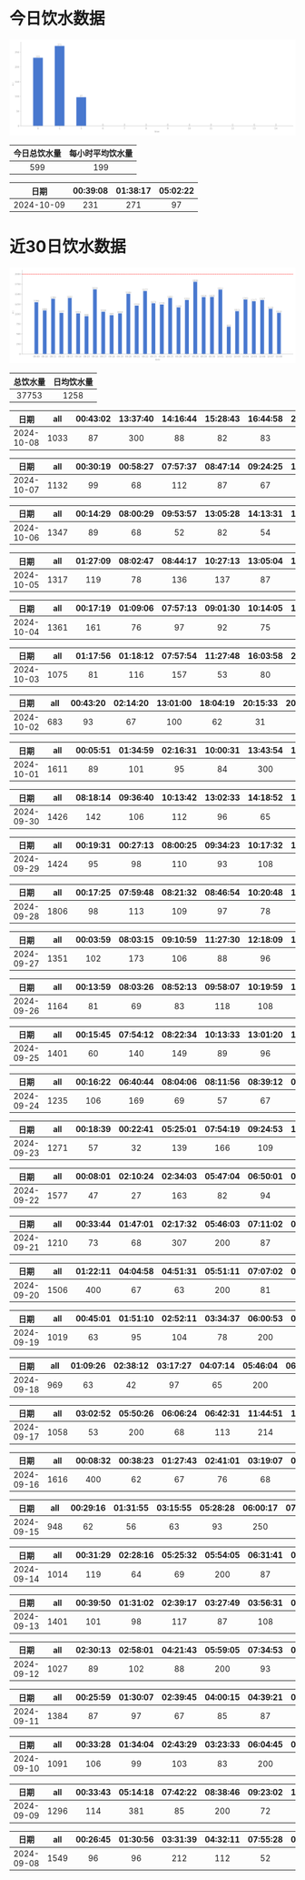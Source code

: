 # 今日饮水数据

<div align=center>
<img src="today.png" style="zoom: 100%;" />

| 今日总饮水量 | 每小时平均饮水量 |
| :----: | :----: |
| 599 | 199 |
</div>

| 日期 | 00:39:08 | 01:38:17 | 05:02:22 |
| :----: | :----: | :----: | :----: |
| 2024-10-09 | 231 | 271 | 97 |

# 近30日饮水数据

<div align=center>
<img src="30.png"style="zoom: 100%;" />

| 总饮水量 | 日均饮水量 |
| :----: | :----: |
| 37753 | 1258 |
</div>

| 日期 | all | 00:43:02 | 13:37:40 | 14:16:44 | 15:28:43 | 16:44:58 | 20:24:38 | 22:43:28 |
| :----: | :----: | :----: | :----: | :----: | :----: | :----: | :----: | :----: |
| 2024-10-08 | 1033 | 87 | 300 | 88 | 82 | 83 | 93 | 300 |

| 日期 | all | 00:30:19 | 00:58:27 | 07:57:37 | 08:47:14 | 09:24:25 | 14:14:44 | 14:39:36 | 15:02:00 | 16:59:43 | 17:30:41 | 18:41:13 | 21:58:58 | 23:42:46 |
| :----: | :----: | :----: | :----: | :----: | :----: | :----: | :----: | :----: | :----: | :----: | :----: | :----: | :----: | :----: |
| 2024-10-07 | 1132 | 99 | 68 | 112 | 87 | 67 | 101 | 63 | 108 | 93 | 88 | 82 | 102 | 62 |

| 日期 | all | 00:14:29 | 08:00:29 | 09:53:57 | 13:05:28 | 14:13:31 | 14:42:10 | 15:29:05 | 16:01:44 | 18:14:45 | 19:39:54 | 21:06:34 | 21:33:54 | 23:17:27 |
| :----: | :----: | :----: | :----: | :----: | :----: | :----: | :----: | :----: | :----: | :----: | :----: | :----: | :----: | :----: |
| 2024-10-06 | 1347 | 89 | 68 | 52 | 82 | 54 | 137 | 111 | 102 | 90 | 72 | 300 | 89 | 101 |

| 日期 | all | 01:27:09 | 08:02:47 | 08:44:17 | 10:27:13 | 13:05:04 | 14:16:55 | 15:52:28 | 17:01:10 | 17:29:05 | 17:54:48 | 18:48:16 | 19:21:50 | 22:07:50 | 22:49:31 |
| :----: | :----: | :----: | :----: | :----: | :----: | :----: | :----: | :----: | :----: | :----: | :----: | :----: | :----: | :----: | :----: |
| 2024-10-05 | 1317 | 119 | 78 | 136 | 137 | 87 | 96 | 18 | 68 | 135 | 87 | 102 | 83 | 85 | 86 |

| 日期 | all | 00:17:19 | 01:09:06 | 07:57:13 | 09:01:30 | 10:14:05 | 11:35:47 | 13:03:36 | 14:47:22 | 14:59:19 | 15:59:57 | 17:31:06 | 19:48:49 | 22:07:31 | 23:23:09 |
| :----: | :----: | :----: | :----: | :----: | :----: | :----: | :----: | :----: | :----: | :----: | :----: | :----: | :----: | :----: | :----: |
| 2024-10-04 | 1361 | 161 | 76 | 97 | 92 | 75 | 67 | 77 | 63 | 78 | 102 | 114 | 109 | 110 | 140 |

| 日期 | all | 01:17:56 | 01:18:12 | 07:57:54 | 11:27:48 | 16:03:58 | 20:51:31 | 21:29:54 | 21:59:21 | 23:09:41 |
| :----: | :----: | :----: | :----: | :----: | :----: | :----: | :----: | :----: | :----: | :----: |
| 2024-10-03 | 1075 | 81 | 116 | 157 | 53 | 80 | 300 | 121 | 68 | 99 |

| 日期 | all | 00:43:20 | 02:14:20 | 13:01:00 | 18:04:19 | 20:15:33 | 20:21:35 | 22:59:29 |
| :----: | :----: | :----: | :----: | :----: | :----: | :----: | :----: | :----: |
| 2024-10-02 | 683 | 93 | 67 | 100 | 62 | 31 | 30 | 300 |

| 日期 | all | 00:05:51 | 01:34:59 | 02:16:31 | 10:00:31 | 13:43:54 | 14:57:33 | 16:15:19 | 16:44:42 | 17:29:34 | 17:54:07 | 18:28:20 | 22:04:51 | 22:34:22 | 23:25:54 |
| :----: | :----: | :----: | :----: | :----: | :----: | :----: | :----: | :----: | :----: | :----: | :----: | :----: | :----: | :----: | :----: |
| 2024-10-01 | 1611 | 89 | 101 | 95 | 84 | 300 | 36 | 104 | 119 | 94 | 87 | 76 | 300 | 40 | 86 |

| 日期 | all | 08:18:14 | 09:36:40 | 10:13:42 | 13:02:33 | 14:18:52 | 15:00:42 | 15:52:28 | 16:58:17 | 17:37:13 | 19:25:18 | 20:11:32 | 21:39:20 | 23:15:38 |
| :----: | :----: | :----: | :----: | :----: | :----: | :----: | :----: | :----: | :----: | :----: | :----: | :----: | :----: | :----: |
| 2024-09-30 | 1426 | 142 | 106 | 112 | 96 | 65 | 102 | 87 | 73 | 96 | 85 | 67 | 300 | 95 |

| 日期 | all | 00:19:31 | 00:27:13 | 08:00:25 | 09:34:23 | 10:17:32 | 13:01:57 | 15:12:23 | 16:07:28 | 17:34:07 | 18:13:23 | 19:45:44 | 20:20:54 | 22:33:25 | 23:56:33 |
| :----: | :----: | :----: | :----: | :----: | :----: | :----: | :----: | :----: | :----: | :----: | :----: | :----: | :----: | :----: | :----: |
| 2024-09-29 | 1424 | 95 | 98 | 110 | 93 | 108 | 71 | 105 | 100 | 78 | 163 | 97 | 92 | 109 | 105 |

| 日期 | all | 00:17:25 | 07:59:48 | 08:21:32 | 08:46:54 | 10:20:48 | 10:55:24 | 13:03:02 | 14:02:17 | 16:36:18 | 17:31:26 | 18:47:39 | 18:59:09 | 19:05:43 | 19:37:07 | 19:59:39 | 21:34:15 | 22:29:59 |
| :----: | :----: | :----: | :----: | :----: | :----: | :----: | :----: | :----: | :----: | :----: | :----: | :----: | :----: | :----: | :----: | :----: | :----: | :----: |
| 2024-09-28 | 1806 | 98 | 113 | 109 | 97 | 78 | 97 | 64 | 92 | 95 | 102 | 98 | 74 | 117 | 82 | 101 | 300 | 89 |

| 日期 | all | 00:03:59 | 08:03:15 | 09:10:59 | 11:27:30 | 12:18:09 | 13:02:27 | 13:38:48 | 14:38:31 | 16:11:46 | 18:44:15 | 20:20:58 | 21:38:42 | 22:09:07 |
| :----: | :----: | :----: | :----: | :----: | :----: | :----: | :----: | :----: | :----: | :----: | :----: | :----: | :----: | :----: |
| 2024-09-27 | 1351 | 102 | 173 | 106 | 88 | 96 | 99 | 96 | 74 | 119 | 89 | 98 | 114 | 97 |

| 日期 | all | 00:13:59 | 08:03:26 | 08:52:13 | 09:58:07 | 10:19:59 | 13:02:19 | 13:34:20 | 15:11:48 | 17:00:45 | 17:31:59 | 20:11:21 | 21:33:57 | 21:56:19 |
| :----: | :----: | :----: | :----: | :----: | :----: | :----: | :----: | :----: | :----: | :----: | :----: | :----: | :----: | :----: |
| 2024-09-26 | 1164 | 81 | 69 | 83 | 118 | 108 | 78 | 63 | 34 | 118 | 95 | 106 | 101 | 110 |

| 日期 | all | 00:15:45 | 07:54:12 | 08:22:34 | 10:13:33 | 13:01:20 | 14:00:22 | 14:21:00 | 14:45:54 | 15:12:12 | 15:48:47 | 16:22:20 | 16:57:05 | 18:28:45 | 20:32:47 | 22:06:23 |
| :----: | :----: | :----: | :----: | :----: | :----: | :----: | :----: | :----: | :----: | :----: | :----: | :----: | :----: | :----: | :----: | :----: |
| 2024-09-25 | 1401 | 60 | 140 | 149 | 89 | 96 | 117 | 137 | 106 | 72 | 69 | 71 | 46 | 78 | 83 | 88 |

| 日期 | all | 00:16:22 | 06:40:44 | 08:04:06 | 08:11:56 | 08:39:12 | 09:57:28 | 12:39:54 | 13:09:31 | 14:03:44 | 15:18:41 | 18:00:31 | 21:44:17 | 22:14:25 |
| :----: | :----: | :----: | :----: | :----: | :----: | :----: | :----: | :----: | :----: | :----: | :----: | :----: | :----: | :----: |
| 2024-09-24 | 1235 | 106 | 169 | 69 | 57 | 67 | 101 | 114 | 102 | 63 | 104 | 83 | 98 | 102 |

| 日期 | all | 00:18:39 | 00:22:41 | 05:25:01 | 07:54:19 | 09:24:53 | 11:03:19 | 13:03:33 | 14:03:29 | 15:37:52 | 17:07:48 | 17:55:05 | 18:27:37 | 20:20:17 | 23:07:31 |
| :----: | :----: | :----: | :----: | :----: | :----: | :----: | :----: | :----: | :----: | :----: | :----: | :----: | :----: | :----: | :----: |
| 2024-09-23 | 1271 | 57 | 32 | 139 | 166 | 109 | 88 | 89 | 133 | 101 | 69 | 33 | 110 | 70 | 75 |

| 日期 | all | 00:08:01 | 02:10:24 | 02:34:03 | 05:47:04 | 06:50:01 | 07:23:57 | 08:39:38 | 14:58:40 | 17:13:42 | 17:48:00 | 20:40:31 | 21:28:46 | 22:50:08 |
| :----: | :----: | :----: | :----: | :----: | :----: | :----: | :----: | :----: | :----: | :----: | :----: | :----: | :----: | :----: |
| 2024-09-22 | 1577 | 47 | 27 | 163 | 82 | 94 | 73 | 250 | 84 | 79 | 250 | 200 | 118 | 110 |

| 日期 | all | 00:33:44 | 01:47:01 | 02:17:32 | 05:46:03 | 07:11:02 | 07:54:22 | 08:28:28 | 13:33:05 | 16:22:16 | 18:47:09 | 22:06:59 | 22:56:10 |
| :----: | :----: | :----: | :----: | :----: | :----: | :----: | :----: | :----: | :----: | :----: | :----: | :----: | :----: |
| 2024-09-21 | 1210 | 73 | 68 | 307 | 200 | 87 | 62 | 78 | 63 | 80 | 62 | 87 | 43 |

| 日期 | all | 01:22:11 | 04:04:58 | 04:51:31 | 05:51:11 | 07:07:02 | 07:53:36 | 09:28:23 | 14:40:19 | 18:59:46 | 20:43:35 | 23:42:02 |
| :----: | :----: | :----: | :----: | :----: | :----: | :----: | :----: | :----: | :----: | :----: | :----: | :----: |
| 2024-09-20 | 1506 | 400 | 67 | 63 | 200 | 81 | 57 | 49 | 62 | 61 | 66 | 400 |

| 日期 | all | 00:45:01 | 01:51:10 | 02:52:11 | 03:34:37 | 06:00:53 | 07:21:00 | 07:48:05 | 09:13:25 | 15:13:47 | 18:02:05 | 18:54:21 | 20:37:47 |
| :----: | :----: | :----: | :----: | :----: | :----: | :----: | :----: | :----: | :----: | :----: | :----: | :----: | :----: |
| 2024-09-19 | 1019 | 63 | 95 | 104 | 78 | 200 | 66 | 61 | 72 | 59 | 101 | 41 | 79 |

| 日期 | all | 01:09:26 | 02:38:12 | 03:17:27 | 04:07:14 | 05:46:04 | 06:45:36 | 08:50:55 | 14:17:35 | 17:07:10 | 18:02:27 | 19:32:25 | 21:36:53 | 22:44:01 |
| :----: | :----: | :----: | :----: | :----: | :----: | :----: | :----: | :----: | :----: | :----: | :----: | :----: | :----: | :----: |
| 2024-09-18 | 969 | 63 | 42 | 97 | 65 | 200 | 74 | 34 | 115 | 43 | 53 | 77 | 62 | 44 |

| 日期 | all | 03:02:52 | 05:50:26 | 06:06:24 | 06:42:31 | 11:44:51 | 19:45:19 | 20:32:01 | 21:36:50 | 22:57:29 |
| :----: | :----: | :----: | :----: | :----: | :----: | :----: | :----: | :----: | :----: | :----: |
| 2024-09-17 | 1058 | 53 | 200 | 68 | 113 | 214 | 46 | 250 | 48 | 66 |

| 日期 | all | 00:08:32 | 00:38:23 | 01:27:43 | 02:41:01 | 03:19:07 | 03:30:45 | 04:30:22 | 04:43:40 | 06:30:28 | 07:41:46 | 08:10:34 | 08:36:51 | 17:50:40 | 18:46:41 | 21:27:41 | 23:12:02 |
| :----: | :----: | :----: | :----: | :----: | :----: | :----: | :----: | :----: | :----: | :----: | :----: | :----: | :----: | :----: | :----: | :----: | :----: |
| 2024-09-16 | 1616 | 400 | 62 | 67 | 76 | 68 | 88 | 78 | 107 | 68 | 72 | 86 | 200 | 83 | 72 | 41 | 48 |

| 日期 | all | 00:29:16 | 01:31:55 | 03:15:55 | 05:28:28 | 06:00:17 | 07:24:13 | 09:23:10 | 19:25:27 |
| :----: | :----: | :----: | :----: | :----: | :----: | :----: | :----: | :----: | :----: |
| 2024-09-15 | 948 | 62 | 56 | 63 | 93 | 250 | 257 | 63 | 104 |

| 日期 | all | 00:31:29 | 02:28:16 | 05:25:32 | 05:54:05 | 06:31:41 | 07:43:39 | 08:42:56 | 18:55:20 | 19:42:43 | 22:32:25 |
| :----: | :----: | :----: | :----: | :----: | :----: | :----: | :----: | :----: | :----: | :----: | :----: |
| 2024-09-14 | 1014 | 119 | 64 | 69 | 200 | 87 | 126 | 71 | 89 | 86 | 103 |

| 日期 | all | 00:39:50 | 01:31:02 | 02:39:17 | 03:27:49 | 03:56:31 | 04:22:39 | 05:32:18 | 06:32:15 | 07:45:15 | 09:01:48 | 17:16:13 | 20:21:53 | 20:47:11 | 22:31:32 |
| :----: | :----: | :----: | :----: | :----: | :----: | :----: | :----: | :----: | :----: | :----: | :----: | :----: | :----: | :----: | :----: |
| 2024-09-13 | 1401 | 101 | 98 | 117 | 87 | 108 | 53 | 60 | 200 | 110 | 95 | 111 | 62 | 101 | 98 |

| 日期 | all | 02:30:13 | 02:58:01 | 04:21:43 | 05:59:05 | 07:34:53 | 08:38:54 | 17:14:28 | 19:44:23 | 21:45:35 | 22:48:20 |
| :----: | :----: | :----: | :----: | :----: | :----: | :----: | :----: | :----: | :----: | :----: | :----: |
| 2024-09-12 | 1027 | 89 | 102 | 88 | 200 | 93 | 79 | 67 | 100 | 113 | 96 |

| 日期 | all | 00:25:59 | 01:30:07 | 02:39:45 | 04:00:15 | 04:39:21 | 05:00:45 | 06:42:00 | 07:06:21 | 15:44:16 | 16:39:41 | 19:10:09 | 20:38:45 | 21:16:38 | 22:26:54 | 22:42:29 | 23:53:21 |
| :----: | :----: | :----: | :----: | :----: | :----: | :----: | :----: | :----: | :----: | :----: | :----: | :----: | :----: | :----: | :----: | :----: | :----: |
| 2024-09-11 | 1384 | 87 | 97 | 67 | 85 | 87 | 73 | 200 | 86 | 59 | 50 | 47 | 81 | 109 | 86 | 88 | 82 |

| 日期 | all | 00:33:28 | 01:34:04 | 02:43:29 | 03:23:33 | 06:04:45 | 07:15:08 | 12:30:01 | 18:47:48 | 19:15:06 | 22:42:04 | 23:16:32 |
| :----: | :----: | :----: | :----: | :----: | :----: | :----: | :----: | :----: | :----: | :----: | :----: | :----: |
| 2024-09-10 | 1091 | 106 | 99 | 103 | 83 | 200 | 80 | 83 | 86 | 97 | 67 | 87 |

| 日期 | all | 00:33:43 | 05:14:18 | 07:42:22 | 08:38:46 | 09:23:02 | 17:09:34 | 17:41:06 | 20:02:39 | 20:49:30 | 22:32:55 |
| :----: | :----: | :----: | :----: | :----: | :----: | :----: | :----: | :----: | :----: | :----: | :----: |
| 2024-09-09 | 1296 | 114 | 381 | 85 | 200 | 72 | 108 | 99 | 55 | 76 | 106 |

| 日期 | all | 00:26:45 | 01:30:56 | 03:31:39 | 04:32:11 | 07:55:28 | 08:47:26 | 08:56:07 | 16:47:07 | 17:17:22 | 19:08:48 | 20:33:30 | 21:45:13 | 22:11:06 | 22:41:32 | 23:42:40 |
| :----: | :----: | :----: | :----: | :----: | :----: | :----: | :----: | :----: | :----: | :----: | :----: | :----: | :----: | :----: | :----: | :----: |
| 2024-09-08 | 1549 | 96 | 96 | 212 | 112 | 52 | 250 | 96 | 95 | 67 | 70 | 65 | 87 | 86 | 67 | 98 |

